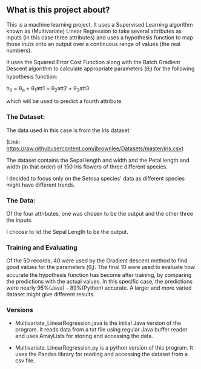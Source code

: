 ## What is this project about?

This is a machine learning project. It uses a Supervised Learning algorithm known as (Multivariate) Linear Regression to take several attributes as inputs (in this case three attributes) and uses a hypothesis function to map those inuts onto an output over a continuous range of values (the real numbers).

It uses the Squared Error Cost Function along with the Batch Gradient Descent algorithm to calculate appropriate parameters (&theta;<sub>i</sub>) for the following hypothesis function:

h<sub>&theta;</sub> = &theta;<sub>o</sub> + &theta;<sub>1</sub>att1 + &theta;<sub>2</sub>att2 + &theta;<sub>3</sub>att3

which will be used to predict a fourth attribute.

### The Dataset:

The data used in this case is from the Iris dataset 

(Link: https://raw.githubusercontent.com/jbrownlee/Datasets/master/iris.csv)

The dataset contains the Sepal length and width and the Petal length and width (in that order) of 150 Iris flowers of three different species.

I decided to focus only on the Setosa species' data as different species might have different trends.

### The Data:

Of the four attributes, one was chosen to be the output and the other three the inputs.

I choose to let the Sepal Length to be the output.

### Training and Evaluating

Of the 50 records, 40 were used by the Gradient descent method to find good values for the parameters (&theta;<sub>i</sub>). The final 10 were used to evaluate how accurate the hypothesis function has become after training, by comparing the predictions with the actual values. In this specific case, the predictions were nearly 95%(Java) - 89%(Python) accurate. A larger and more varied dataset might give different results.

### Versions

* Multivariate_LinearRegression.java is the initial Java version of the program. It reads data from a txt file using regular Java buffer reader and uses ArrayLists for storing and accessing the data.

* Multivariate_LinearRegression.py is a python version of this program. It uses the Pandas library for reading and accessing the dataset from a csv file.
